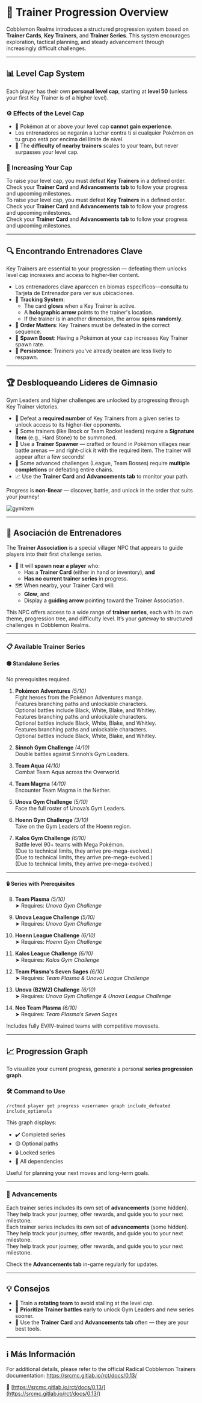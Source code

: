 # 🧗 Trainer Progression Overview

Cobblemon Realms introduces a structured progression system based on **Trainer Cards**, **Key Trainers**, and **Trainer Series**. This system encourages exploration, tactical planning, and steady advancement through increasingly difficult challenges.

---

## 📊 Level Cap System

Each player has their own **personal level cap**, starting at **level 50** (unless your first Key Trainer is of a higher level).

### ⚙️ Effects of the Level Cap

- 🛑 Pokémon at or above your level cap **cannot gain experience**.
- Los entrenadores se negarán a luchar contra ti si cualquier Pokémon en tu grupo está por encima del límite de nivel.
- 🎯 The **difficulty of nearby trainers** scales to your team, but never surpasses your level cap.

### 🧭 Increasing Your Cap

To raise your level cap, you must defeat **Key Trainers** in a defined order.\
Check your **Trainer Card** and **Advancements tab** to follow your progress and upcoming milestones.\
To raise your level cap, you must defeat **Key Trainers** in a defined order.\
Check your **Trainer Card** and **Advancements tab** to follow your progress and upcoming milestones.\
Check your **Trainer Card** and **Advancements tab** to follow your progress and upcoming milestones.

---

## 🔍 Encontrando Entrenadores Clave

Key Trainers are essential to your progression — defeating them unlocks level cap increases and access to higher-tier content.

- Los entrenadores clave aparecen en biomas específicos—consulta tu Tarjeta de Entrenador para ver sus ubicaciones.
- 🧭 **Tracking System**:
  - The card **glows** when a Key Trainer is active.
  - A **holographic arrow** points to the trainer's location.
  - If the trainer is in another dimension, the arrow **spins randomly**.
- 🔄 **Order Matters**: Key Trainers must be defeated in the correct sequence.
- 🎯 **Spawn Boost**: Having a Pokémon at your cap increases Key Trainer spawn rate.
- 🧠 **Persistence**: Trainers you've already beaten are less likely to respawn.

---

## 🏆 Desbloqueando Líderes de Gimnasio

Gym Leaders and higher challenges are unlocked by progressing through Key Trainer victories.

- 🥇 Defeat a **required number** of Key Trainers from a given series to unlock access to its higher-tier opponents.
- 💠 Some trainers (like Brock or Team Rocket leaders) require a **Signature Item** (e.g., Hard Stone) to be summoned.
- 🧱 Use a **Trainer Spawner** — crafted or found in Pokémon villages near battle arenas — and right-click it with the required item. The trainer will appear after a few seconds!
- 🧩 Some advanced challenges (League, Team Bosses) require **multiple completions** or defeating entire chains.
- 📈 Use the **Trainer Card** and **Advancements tab** to monitor your path.

Progress is **non-linear** — discover, battle, and unlock in the order that suits your journey!

![gymitem](https://github.com/user-attachments/assets/83860a89-0467-4f04-b741-602bb7e55275)

---

## 🤝 Asociación de Entrenadores

The **Trainer Association** is a special villager NPC that appears to guide players into their first challenge series.

- 🧭 It will **spawn near a player** who:
  - Has a **Trainer Card** (either in hand or inventory), **and**
  - **Has no current trainer series** in progress.
- 🗺️ When nearby, your Trainer Card will:
  - **Glow**, and
  - Display a **guiding arrow** pointing toward the Trainer Association.

This NPC offers access to a wide range of **trainer series**, each with its own theme, progression tree, and difficulty level. It’s your gateway to structured challenges in Cobblemon Realms.

---

### 📋 Available Trainer Series

#### 🟢 Standalone Series

No prerequisites required.

1. **Pokémon Adventures** _(5/10)_\
  Fight heroes from the Pokémon Adventures manga.\
  Features branching paths and unlockable characters.\
  Optional battles include Black, White, Blake, and Whitley.\
  Features branching paths and unlockable characters.\
  Optional battles include Black, White, Blake, and Whitley.\
  Features branching paths and unlockable characters.\
  Optional battles include Black, White, Blake, and Whitley.

2. **Sinnoh Gym Challenge** _(4/10)_\
  Double battles against Sinnoh’s Gym Leaders.

3. **Team Aqua** _(4/10)_\
  Combat Team Aqua across the Overworld.

4. **Team Magma** _(4/10)_\
  Encounter Team Magma in the Nether.

5. **Unova Gym Challenge** _(5/10)_\
  Face the full roster of Unova’s Gym Leaders.

6. **Hoenn Gym Challenge** _(3/10)_\
  Take on the Gym Leaders of the Hoenn region.

7. **Kalos Gym Challenge** _(6/10)_\
  Battle level 90+ teams with Mega Pokémon.\
  (Due to technical limits, they arrive pre-mega-evolved.)\
  (Due to technical limits, they arrive pre-mega-evolved.)\
  (Due to technical limits, they arrive pre-mega-evolved.)

---

#### 🔒 Series with Prerequisites

8. **Team Plasma** _(5/10)_\
  ➤ Requires: _Unova Gym Challenge_

9. **Unova League Challenge** _(5/10)_\
  ➤ Requires: _Unova Gym Challenge_

10. **Hoenn League Challenge** _(6/10)_\
  ➤ Requires: _Hoenn Gym Challenge_

11. **Kalos League Challenge** _(6/10)_\
  ➤ Requires: _Kalos Gym Challenge_

12. **Team Plasma's Seven Sages** _(6/10)_\
  ➤ Requires: _Team Plasma & Unova League Challenge_

13. **Unova (B2W2) Challenge** _(6/10)_\
  ➤ Requires: _Unova Gym Challenge & Unova League Challenge_

14. **Neo Team Plasma** _(6/10)_\
  ➤ Requires: _Team Plasma’s Seven Sages_

Includes fully EV/IV-trained teams with competitive movesets.

---

## 📈 Progression Graph

To visualize your current progress, generate a personal **series progression graph**.

### 🛠️ Command to Use

`/rctmod player get progress <username> graph include_defeated include_optionals`

This graph displays:

- ✔️ Completed series
- 🟡 Optional paths
- 🔒 Locked series
- 🔁 All dependencies

Useful for planning your next moves and long-term goals.

---

### 🎯 Advancements

Each trainer series includes its own set of **advancements** (some hidden).\
They help track your journey, offer rewards, and guide you to your next milestone.\
Each trainer series includes its own set of **advancements** (some hidden).\
They help track your journey, offer rewards, and guide you to your next milestone.\
They help track your journey, offer rewards, and guide you to your next milestone.

Check the **Advancements tab** in-game regularly for updates.

---

## 💡 Consejos

- 🧠 Train a **rotating team** to avoid stalling at the level cap.
- 🎯 **Prioritize Trainer battles** early to unlock Gym Leaders and new series sooner.
- 📖 Use the **Trainer Card** and **Advancements tab** often — they are your best tools.

---

## ℹ️ Más Información

For additional details, please refer to the official Radical Cobblemon Trainers documentation:
https://srcmc.gitlab.io/rct/docs/0.13/

🔗 [https://srcmc.gitlab.io/rct/docs/0.13/](https://srcmc.gitlab.io/rct/docs/0.13/)
